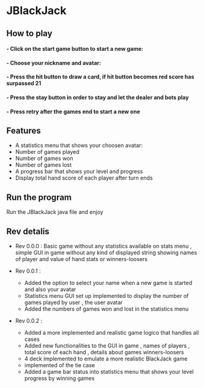 # JBlackJack

## How to play

#### - Click on the start game button to start a new game:
#### - Choose your nickname and avatar:
#### - Press the hit button to draw a card, if hit button becomes red score has surpassed 21
#### - Press the stay button in order to stay and let the dealer and bots play 
#### - Press retry after the games end to start a new one


## Features

- A statistics menu that shows your choosen avatar:
- Number of games played
- Number of games won
- Number of games lost
- A progress bar that shows your level and progress
- Display total hand score of each player after turn ends 


## Run the program
Run the JBlackJack java file and enjoy


## Rev detalis

- Rev 0.0.0 : Basic game without any statistics available on stats menu , simple GUI in game without any kind of displayed string showing names of player and value of hand stats or winners-loosers

- Rev 0.0.1 :
   - Added the option to select your name when a new game is started and also your avatar
   - Statistics menu GUI set up implemented to display the number of games played by user , the user avatar
   - Added the numbers of games won and lost in the statistics menu
 
- Rev 0.0.2 :
   - Added a more implemented and realistic game logico that handles all cases
   - Added new functionalities to the GUI in game , names of players , total score of each hand , details about games winners-loosers
   - 4 deck implemented to emulate a more realistic BlackJack game
   - implemented of the tie case
   - Added a game bar status into statistics menu that shows your level progress by winning games


